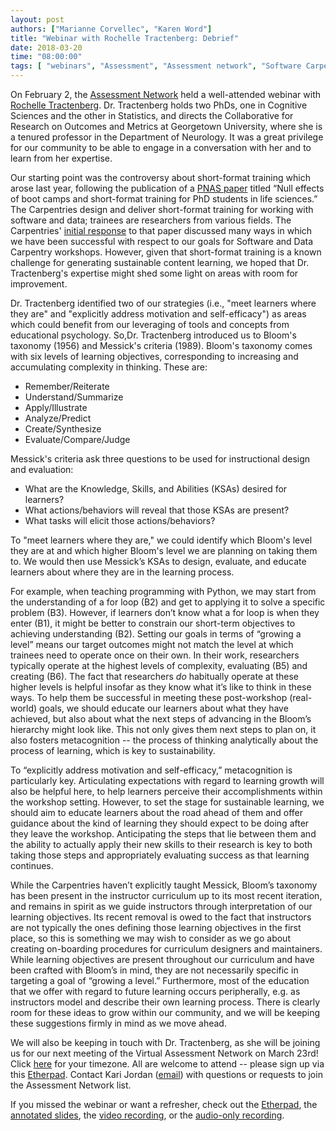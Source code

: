 ```yaml
---
layout: post
authors: ["Marianne Corvellec", "Karen Word"]
title: "Webinar with Rochelle Tractenberg: Debrief"
date: 2018-03-20
time: "08:00:00"
tags: [ "webinars", "Assessment", "Assessment network", "Software Carpentry"]
---
```


On February 2, the [Assessment Network](https://docs.carpentries.org/topic_folders/assessment/assessment-network.html) held a well-attended webinar with [Rochelle Tractenberg](https://blogs.commons.georgetown.edu/crom/rochelle-e-tractenberg/).
Dr. Tractenberg holds two PhDs, one in Cognitive Sciences and the other in Statistics, and directs the Collaborative for Research on Outcomes and Metrics at Georgetown University, where she is a tenured professor in the Department of Neurology. It was a great privilege for our community to be able to engage in a conversation with her and to learn from her expertise.

Our starting point was the controversy about short-format training which arose last year,
following the publication of a [PNAS paper](http://www.pnas.org/content/114/37/9854) titled “Null effects of boot camps and short-format training for PhD students in life sciences.”
The Carpentries design and deliver short-format training for working with software and data; trainees are researchers from various fields. The Carpentries' [initial response](http://www.datacarpentry.org/blog/reponse-to-null-effects/) to that paper discussed many ways in which we have been successful with respect to our goals for Software and Data Carpentry workshops. However, given that short-format training is a known challenge for generating sustainable content learning, we hoped that Dr. Tractenberg's expertise might shed some light on areas with room for improvement.

Dr. Tractenberg identified two of our strategies (i.e., "meet learners where they are" and "explicitly address motivation and self-efficacy") as areas which could benefit from
our leveraging of tools and concepts from educational psychology. So,Dr. Tractenberg introduced us to Bloom's taxonomy (1956) and Messick's criteria (1989). 
Bloom's taxonomy comes with six levels of learning objectives, corresponding to increasing and accumulating complexity in thinking. These are: 

- Remember/Reiterate
- Understand/Summarize
- Apply/Illustrate
- Analyze/Predict
- Create/Synthesize
- Evaluate/Compare/Judge

Messick's criteria ask three questions to be used for instructional design and evaluation: 

- What are the Knowledge, Skills, and Abilities (KSAs) desired for learners?
- What actions/behaviors will reveal that those KSAs are present?
- What tasks will elicit those actions/behaviors?
 
To "meet learners where they are," we could identify which Bloom's level they are at and which higher Bloom's level 
we are planning on taking them to. We would then use Messick’s KSAs to design, evaluate, and educate learners about
where they are in the learning process.

For example, when teaching programming with Python, we may start from the understanding of a for loop (B2) and get 
to applying it to solve a specific problem (B3). However, if learners don’t know what a for loop is when they enter 
(B1), it might be better to constrain our short-term objectives to achieving understanding (B2). Setting our goals 
in terms of “growing a level” means our target outcomes might not match the level at which trainees need to operate once on their own.
In their work, researchers typically operate at the highest levels of complexity, evaluating (B5) and creating (B6). 
The fact that researchers *do* habitually operate at these higher levels is helpful insofar as they know what it’s 
like to think in these ways. To help them be successful in meeting these post-workshop (real-world) goals, we should 
educate our learners about what they have achieved, but also about what the next steps of advancing in the Bloom’s 
hierarchy might look like. This not only gives them next steps to plan on, it also fosters metacognition -- the process 
of thinking analytically about the process of learning, which is key to sustainability.

To “explicitly address motivation and self-efficacy,” metacognition is particularly key. Articulating expectations with 
regard to learning growth will also be helpful here, to help learners perceive their accomplishments within the workshop 
setting. However, to set the stage for sustainable learning, we should aim to educate learners about the road ahead of them 
and offer guidance about the kind of learning they should expect to be doing after they leave the workshop. Anticipating the 
steps that lie between them and the ability to actually apply their new skills to their research is key to both taking those
steps and appropriately evaluating success as that learning continues.

While the Carpentries haven’t explicitly taught Messick, Bloom’s taxonomy has been present in the instructor curriculum 
up to its most recent iteration, and remains in spirit as we guide instructors through interpretation of our learning objectives. 
Its recent removal is owed to the fact that instructors are not typically the ones defining those learning objectives in the first 
place, so this is something we may wish to consider as we go about creating on-boarding procedures for curriculum designers and 
maintainers. While learning objectives are present throughout our curriculum and have been crafted with Bloom’s in mind, they are 
not necessarily specific in targeting a goal of “growing a level.” Furthermore, most of the education that we offer with regard 
to future learning occurs peripherally, e.g. as instructors model and describe their own learning process. There is clearly room 
for these ideas to grow within our community, and we will be keeping these suggestions firmly in mind as we move ahead.

We will also be keeping in touch with Dr. Tractenberg, as she will be joining us for our next meeting of the Virtual Assessment 
Network on March 23rd! Click [here](https://www.timeanddate.com/worldclock/fixedtime.html?msg=Virtual+Assessment+Network+Meeting&iso=20180323T09&p1=179) for your timezone. All are welcome to attend -- please sign up via this [Etherpad](http://pad.software-carpentry.org/assessment-network). Contact Kari Jordan ([email](mailto:kariljordan@carpentries.org)) with questions or requests to join the Assessment Network list.

If you missed the webinar or want a refresher, check out the [Etherpad](http://pad.software-carpentry.org/tractenberg-webinar),
the [annotated slides](https://www.academia.edu/35830333/Short-_and_long-_form_training_lessons_from_education_and_cognitive_science_for_effectiveness_),
the [video recording](https://carpentries.zoom.us/recording/play/Sp5W2NPNpocursYxtPis295i3lha9_FHDHVhS9odyJQH5EYPak4dnEPbUePLArb0), or
the [audio-only recording](https://carpentries.zoom.us/recording/play/9qVgYi39m8CG6hlloTvyXzAN_BsPH4HUe5szPj-s_D5HScR8mOlvB2Xq4rY-gyXQ).
